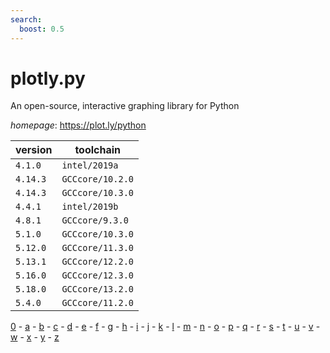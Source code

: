 ```yaml
---
search:
  boost: 0.5
---
```

# plotly.py

An open-source, interactive graphing library for Python

*homepage*: <https://plot.ly/python>

version | toolchain
--------|----------
``4.1.0`` | ``intel/2019a``
``4.14.3`` | ``GCCcore/10.2.0``
``4.14.3`` | ``GCCcore/10.3.0``
``4.4.1`` | ``intel/2019b``
``4.8.1`` | ``GCCcore/9.3.0``
``5.1.0`` | ``GCCcore/10.3.0``
``5.12.0`` | ``GCCcore/11.3.0``
``5.13.1`` | ``GCCcore/12.2.0``
``5.16.0`` | ``GCCcore/12.3.0``
``5.18.0`` | ``GCCcore/13.2.0``
``5.4.0`` | ``GCCcore/11.2.0``

[0](../0/index.md) - [a](../a/index.md) - [b](../b/index.md) - [c](../c/index.md) - [d](../d/index.md) - [e](../e/index.md) - [f](../f/index.md) - [g](../g/index.md) - [h](../h/index.md) - [i](../i/index.md) - [j](../j/index.md) - [k](../k/index.md) - [l](../l/index.md) - [m](../m/index.md) - [n](../n/index.md) - [o](../o/index.md) - [p](../p/index.md) - [q](../q/index.md) - [r](../r/index.md) - [s](../s/index.md) - [t](../t/index.md) - [u](../u/index.md) - [v](../v/index.md) - [w](../w/index.md) - [x](../x/index.md) - [y](../y/index.md) - [z](../z/index.md)

